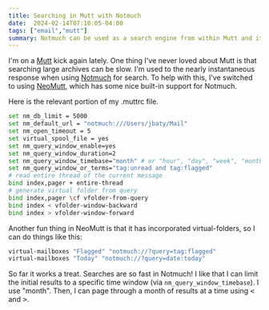 ```yaml
---
title: Searching in Mutt with Notmuch
date:  2024-02-14T07:10:05-04:00
tags: ["email","mutt"]
summary: Notmuch can be used as a search engine from within Mutt and it's super fast.
---
```


I'm on a [Mutt](https://mutt.org) kick again lately. One thing I've never loved about Mutt is that searching large archives can be slow. I'm used to the nearly instantaneous response when using [Notmuch](https://notmuchmail.org/) for search. To help with this, I've switched to using [NeoMutt](https://neomutt.org/), which has some nice built-in support for Notmuch.

Here is the relevant portion of my .muttrc file.

```sh
set nm_db_limit = 5000
set nm_default_url = "notmuch:///Users/jbaty/Mail"
set nm_open_timeout = 5
set virtual_spool_file = yes
set nm_query_window_enable=yes
set nm_query_window_duration=2
set nm_query_window_timebase="month" # or "hour", "day", "week", "month", "year"
set nm_query_window_or_terms="tag:unread and tag:flagged"
# read entire thread of the current message
bind index,pager + entire-thread
# generate virtual folder from query
bind index,pager \cf vfolder-from-query
bind index < vfolder-window-backward
bind index > vfolder-window-forward
```

Another fun thing in NeoMutt is that it has incorporated virtual-folders, so I can do things like this:

```sh
virtual-mailboxes "Flagged" "notmuch://?query=tag:flagged"
virtual-mailboxes "Today" "notmuch://?query=date:today"
```

So far it works a treat. Searches are so fast in Notmuch! I like that I can limit the initial results to a specific time window (via `nm_query_window_timebase`). I use "month". Then, I can page through a month of results at a time using <kbd><kbd><</kbd></kbd> and <kbd><kbd>></kbd></kbd>.

